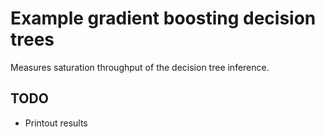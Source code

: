 # Example gradient boosting decision trees

Measures saturation throughput of the decision tree inference.

## TODO

* Printout results